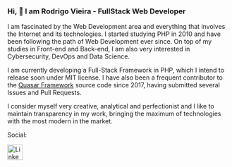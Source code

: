 ### Hi, 👋 I am Rodrigo Vieira - FullStack Web Developer

I am fascinated by the Web Development area and everything that involves the Internet and its technologies.
I started studying PHP in 2010 and have been following the path of Web Development ever since.
On top of my studies in Front-end and Back-end, I am also very interested in Cybersecurity, DevOps and Data Science.

I am currently developing a Full-Stack Framework in PHP, which I intend to release soon under MIT license.
I have also been a frequent contributor to the [Quasar Framework](https://github.com/quasarframework/quasar/issues?q=is%3Aissue+author%3Arodrigoslayertech+is%3Aclosed) source code since 2017, having submitted several Issues and Pull Requests.

I consider myself very creative, analytical and perfectionist and I like to maintain transparency in my work, bringing the maximum of technologies with the most modern in the market.

Social:
<div align="left">
  <a href="https://www.linkedin.com/in/rodrigoslayertech/">
    <img src="https://img.shields.io/static/v1?message=LinkedIn&logo=linkedin&label=&color=0077B5&logoColor=white&style=for-the-badge" height="35" alt="LinkedIn" />
  </a>
</div>

<!--
**rodrigoslayertech/rodrigoslayertech** is a ✨ _special_ ✨ repository because its `README.md` (this file) appears on your GitHub profile.

Here are some ideas to get you started:

- 🔭 I’m currently working on ...
- 🌱 I’m currently learning ...
- 👯 I’m looking to collaborate on ...
- 🤔 I’m looking for help with ...
- 💬 Ask me about ...
- 📫 How to reach me: ...
- 😄 Pronouns: ...
- ⚡ Fun fact: ...
-->

